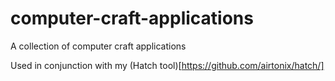 computer-craft-applications
===========================

A collection of computer craft applications

Used in conjunction with my (Hatch tool)[https://github.com/airtonix/hatch/]
